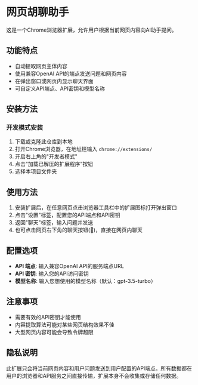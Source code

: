 # 网页胡聊助手

这是一个Chrome浏览器扩展，允许用户根据当前网页内容向AI助手提问。

## 功能特点

- 自动提取网页主体内容
- 使用兼容OpenAI API的端点发送问题和网页内容
- 在弹出窗口或网页内显示聊天界面
- 可自定义API端点、API密钥和模型名称

## 安装方法

### 开发模式安装

1. 下载或克隆此仓库到本地
2. 打开Chrome浏览器，在地址栏输入 `chrome://extensions/`
3. 开启右上角的"开发者模式"
4. 点击"加载已解压的扩展程序"按钮
5. 选择本项目文件夹

## 使用方法

1. 安装扩展后，在任意网页点击浏览器工具栏中的扩展图标打开弹出窗口
2. 点击"设置"标签，配置您的API端点和API密钥
3. 返回"聊天"标签，输入问题并发送
4. 也可点击网页右下角的聊天按钮(💬)，直接在网页内聊天

## 配置选项

- **API 端点**: 输入兼容OpenAI API的服务端点URL
- **API 密钥**: 输入您的API访问密钥
- **模型名称**: 输入您想使用的模型名称（默认：gpt-3.5-turbo）

## 注意事项

- 需要有效的API密钥才能使用
- 内容提取算法可能对某些网页结构效果不佳
- 大型网页内容可能会导致令牌超限

## 隐私说明

此扩展只会将当前网页内容和用户问题发送到用户配置的API端点。所有数据都在用户的浏览器和API服务之间直接传输，扩展本身不会收集或存储任何数据。 